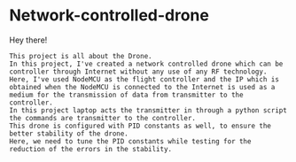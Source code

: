 # Network-controlled-drone
Hey there!

    This project is all about the Drone.
    In this project, I've created a network controlled drone which can be controller through Internet without any use of any RF technology.
    Here, I've used NodeMCU as the flight controller and the IP which is obtained when the NodeMCU is connected to the Internet is used as a medium for the transmission of data from transmitter to the controller.
    In this project laptop acts the transmitter in through a python script the commands are transmitter to the controller.
    This drone is configured with PID constants as well, to ensure the better stability of the drone.
    Here, we need to tune the PID constants while testing for the reduction of the errors in the stability.
